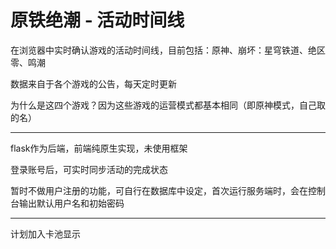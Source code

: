 <!-- # game-events-timeline -->
# 原铁绝潮 - 活动时间线

在浏览器中实时确认游戏的活动时间线，目前包括：原神、崩坏：星穹铁道、绝区零、鸣潮

数据来自于各个游戏的公告，每天定时更新

为什么是这四个游戏？因为这些游戏的运营模式都基本相同（即原神模式，自己取的名）

---


flask作为后端，前端纯原生实现，未使用框架

登录账号后，可实时同步活动的完成状态

暂时不做用户注册的功能，可自行在数据库中设定，首次运行服务端时，会在控制台输出默认用户名和初始密码

---

计划加入卡池显示